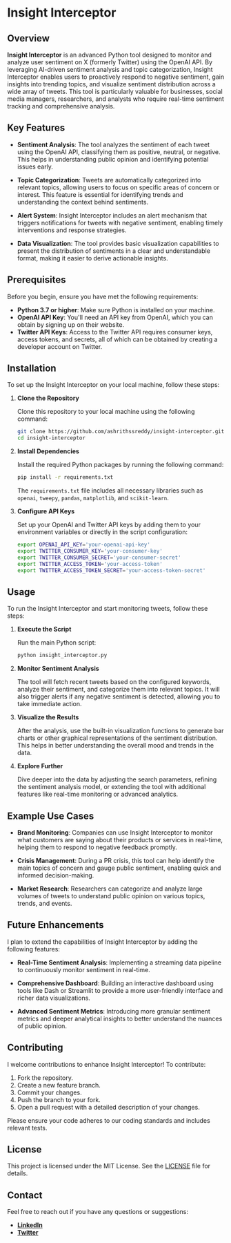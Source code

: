 # Insight Interceptor

## Overview

**Insight Interceptor** is an advanced Python tool designed to monitor and analyze user sentiment on X (formerly Twitter) using the OpenAI API. By leveraging AI-driven sentiment analysis and topic categorization, Insight Interceptor enables users to proactively respond to negative sentiment, gain insights into trending topics, and visualize sentiment distribution across a wide array of tweets. This tool is particularly valuable for businesses, social media managers, researchers, and analysts who require real-time sentiment tracking and comprehensive analysis.

## Key Features

- **Sentiment Analysis**: The tool analyzes the sentiment of each tweet using the OpenAI API, classifying them as positive, neutral, or negative. This helps in understanding public opinion and identifying potential issues early.
  
- **Topic Categorization**: Tweets are automatically categorized into relevant topics, allowing users to focus on specific areas of concern or interest. This feature is essential for identifying trends and understanding the context behind sentiments.

- **Alert System**: Insight Interceptor includes an alert mechanism that triggers notifications for tweets with negative sentiment, enabling timely interventions and response strategies.

- **Data Visualization**: The tool provides basic visualization capabilities to present the distribution of sentiments in a clear and understandable format, making it easier to derive actionable insights.

## Prerequisites

Before you begin, ensure you have met the following requirements:

- **Python 3.7 or higher**: Make sure Python is installed on your machine.
- **OpenAI API Key**: You'll need an API key from OpenAI, which you can obtain by signing up on their website.
- **Twitter API Keys**: Access to the Twitter API requires consumer keys, access tokens, and secrets, all of which can be obtained by creating a developer account on Twitter.

## Installation

To set up the Insight Interceptor on your local machine, follow these steps:

1. **Clone the Repository**

   Clone this repository to your local machine using the following command:

   ```bash
   git clone https://github.com/ashrithssreddy/insight-interceptor.git
   cd insight-interceptor
   ```

2. **Install Dependencies**

   Install the required Python packages by running the following command:

   ```bash
   pip install -r requirements.txt
   ```

   The `requirements.txt` file includes all necessary libraries such as `openai`, `tweepy`, `pandas`, `matplotlib`, and `scikit-learn`.

3. **Configure API Keys**

   Set up your OpenAI and Twitter API keys by adding them to your environment variables or directly in the script configuration:

   ```bash
   export OPENAI_API_KEY='your-openai-api-key'
   export TWITTER_CONSUMER_KEY='your-consumer-key'
   export TWITTER_CONSUMER_SECRET='your-consumer-secret'
   export TWITTER_ACCESS_TOKEN='your-access-token'
   export TWITTER_ACCESS_TOKEN_SECRET='your-access-token-secret'
   ```

## Usage

To run the Insight Interceptor and start monitoring tweets, follow these steps:

1. **Execute the Script**

   Run the main Python script:

   ```bash
   python insight_interceptor.py
   ```

2. **Monitor Sentiment Analysis**

   The tool will fetch recent tweets based on the configured keywords, analyze their sentiment, and categorize them into relevant topics. It will also trigger alerts if any negative sentiment is detected, allowing you to take immediate action.

3. **Visualize the Results**

   After the analysis, use the built-in visualization functions to generate bar charts or other graphical representations of the sentiment distribution. This helps in better understanding the overall mood and trends in the data.

4. **Explore Further**

   Dive deeper into the data by adjusting the search parameters, refining the sentiment analysis model, or extending the tool with additional features like real-time monitoring or advanced analytics.

## Example Use Cases

- **Brand Monitoring**: Companies can use Insight Interceptor to monitor what customers are saying about their products or services in real-time, helping them to respond to negative feedback promptly.
  
- **Crisis Management**: During a PR crisis, this tool can help identify the main topics of concern and gauge public sentiment, enabling quick and informed decision-making.
  
- **Market Research**: Researchers can categorize and analyze large volumes of tweets to understand public opinion on various topics, trends, and events.

## Future Enhancements

I plan to extend the capabilities of Insight Interceptor by adding the following features:

- **Real-Time Sentiment Analysis**: Implementing a streaming data pipeline to continuously monitor sentiment in real-time.
  
- **Comprehensive Dashboard**: Building an interactive dashboard using tools like Dash or Streamlit to provide a more user-friendly interface and richer data visualizations.

- **Advanced Sentiment Metrics**: Introducing more granular sentiment metrics and deeper analytical insights to better understand the nuances of public opinion.

## Contributing

I welcome contributions to enhance Insight Interceptor! To contribute:

1. Fork the repository.
2. Create a new feature branch.
3. Commit your changes.
4. Push the branch to your fork.
5. Open a pull request with a detailed description of your changes.

Please ensure your code adheres to our coding standards and includes relevant tests.

## License

This project is licensed under the MIT License. See the [LICENSE](LICENSE) file for details.

## Contact

Feel free to reach out if you have any questions or suggestions:
- **[LinkedIn](https://www.linkedin.com/in/ashrithssreddy/)**
- **[Twitter](https://www.x.com/ashrithssreddy/)**
